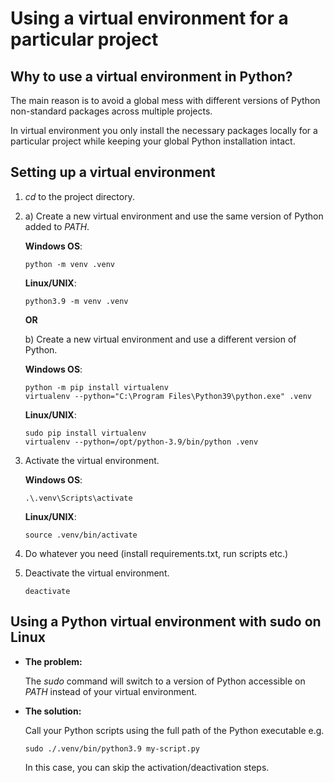 Using a virtual environment for a particular project
=======================================================

Why to use a virtual environment in Python?
-------------------------------------------

The main reason is to avoid a global mess with different versions of Python non-standard packages across multiple projects.

In virtual environment you only install the necessary packages locally for a particular project while keeping your global Python installation intact.


Setting up a virtual environment
--------------------------------

1. _cd_ to the project directory.
2. a) Create a new virtual environment and use the same version of Python added to _PATH_.

    __Windows OS__:
    ```shell
    python -m venv .venv
    ```

    __Linux/UNIX__:
    ```shell
    python3.9 -m venv .venv
    ```

    __OR__

    b) Create a new virtual environment and use a different version of Python.

    __Windows OS__:
    ```shell
    python -m pip install virtualenv
    virtualenv --python="C:\Program Files\Python39\python.exe" .venv
    ```

    __Linux/UNIX__:
    ```shell
    sudo pip install virtualenv
    virtualenv --python=/opt/python-3.9/bin/python .venv
    ```

3. Activate the virtual environment.

    __Windows OS__:
    ```shell
    .\.venv\Scripts\activate
    ```

    __Linux/UNIX__:
    ```shell
    source .venv/bin/activate
    ```

4. Do whatever you need (install requirements.txt, run scripts etc.)
5. Deactivate the virtual environment.
    ```shell
    deactivate
    ```

Using a Python virtual environment with sudo on Linux
-----------------------------------------------------

* __The problem:__

    The _sudo_ command will switch to a version of Python accessible on _PATH_ instead of your virtual environment.


* __The solution:__

    Call your Python scripts using the full path of the Python executable e.g.
    ```shell
    sudo ./.venv/bin/python3.9 my-script.py
    ```

    In this case, you can skip the activation/deactivation steps.
